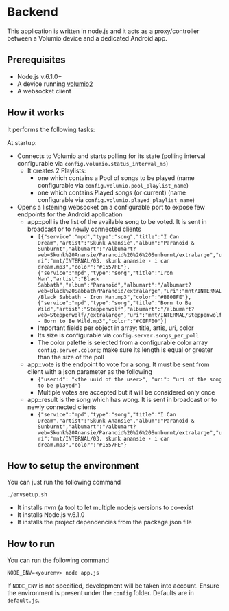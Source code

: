 # Backend

This application is written in node.js and it acts as a proxy/controller between a Volumio device and a dedicated Android app.

## Prerequisites

* Node.js v.6.1.0+
* A device running [volumio2](https://github.com/volumio/Volumio2/)
* A websocket client

## How it works

It performs the following tasks:

At startup:
  * Connects to Volumio and starts polling for its state (polling interval configurable via ```config.volumio.status_interval_ms```)
    * It creates 2 Playlists:
      * one which contains a Pool of songs to be played (name configurable via ```config.volumio.pool_playlist_name```)
      * one which contains Played songs (or current) (name configurable via ```config.volumio.played_playlist_name```)
  * Opens a listening websocket on a configurable port to expose few endpoints for the Android application
    * app::poll is the list of the available song to be voted. It is sent in broadcast or to newly connected clients
      * ```[{"service":"mpd","type":"song","title":"I Can Dream","artist":"Skunk Anansie","album":"Paranoid & Sunburnt","albumart":"/albumart?web=Skunk%20Anansie/Paranoid%20%26%20Sunburnt/extralarge","uri":"mnt/INTERNAL/03. skunk anansie - i can dream.mp3","color":"#1557FE"},{"service":"mpd","type":"song","title":"Iron Man","artist":"Black Sabbath","album":"Paranoid","albumart":"/albumart?web=Black%20Sabbath/Paranoid/extralarge","uri":"mnt/INTERNAL/Black Sabbath - Iron Man.mp3","color":"#B808FE"},{"service":"mpd","type":"song","title":"Born to Be Wild","artist":"Steppenwolf","albumart":"/albumart?web=Steppenwolf//extralarge","uri":"mnt/INTERNAL/Steppenwolf - Born to Be Wild.mp3","color":"#CEFF00"}]```
      * Important fields per object in array: title, artis, uri, color
      * Its size is configurable via ```config.server.songs_per_poll```
      * The color palette is selected from a configurable color array ```config.server.colors```; make sure its length is equal or greater than the size of the poll
    * app::vote is the endpoint to vote for a song. It must be sent from client with a json parameter as the following
      * ```{"userid": "<the uuid of the user>", "uri": "uri of the song to be played"}```
      * Multiple votes are accepted but it will be considered only once
    * app::result is the song which has wong. It is sent in broadcast or to newly connected clients
      * ```{"service":"mpd","type":"song","title":"I Can Dream","artist":"Skunk Anansie","album":"Paranoid & Sunburnt","albumart":"/albumart?web=Skunk%20Anansie/Paranoid%20%26%20Sunburnt/extralarge","uri":"mnt/INTERNAL/03. skunk anansie - i can dream.mp3","color":"#1557FE"}```

## How to setup the environment

You can just run the following command

```
./envsetup.sh
```

  * It installs nvm (a tool to let multiple nodejs versions to co-exist
  * It installs Node.js v.6.1.0
  * It installs the project dependencies from the package.json file

## How to run

You can run the following command

```
NODE_ENV=<yourenv> node app.js
```

If ```NODE_ENV``` is not specified, development will be taken into account.
Ensure the environment is present under the ```config``` folder. Defaults are in ```default.js```.